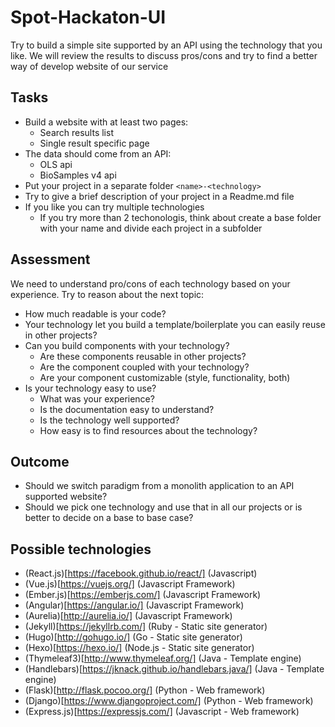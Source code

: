 # Spot-Hackaton-UI
Try to build a simple site supported by an API using the technology that you like. 
We will review the results to discuss pros/cons and try to find a better way of develop website of our service

## Tasks
- Build a website with at least two pages:
  - Search results list 
  - Single result specific page
- The data should come from an API:
  - OLS api
  - BioSamples v4 api
- Put your project in a separate folder `<name>-<technology>`
- Try to give a brief description of your project in a Readme.md file
- If you like you can try multiple technologies
  - If you try more than 2 techonologis, think about create a base folder with your name and divide each project in a subfolder


## Assessment
We need to understand pro/cons of each technology based on your experience. Try to reason about the next topic:
- How much readable is your code?
- Your technology let you build a template/boilerplate you can easily reuse in other projects?
- Can you build components with your technology?
  - Are these components reusable in other projects?
  - Are the component coupled with your technology?
  - Are your component customizable (style, functionality, both)
- Is your technology easy to use?
  - What was your experience?
  - Is the documentation easy to understand?
  - Is the technology well supported?
  - How easy is to find resources about the technology?

## Outcome
- Should we switch paradigm from a monolith application to an API supported website?
- Should we pick one technology and use that in all our projects or is better to decide on a base to base case?

## Possible technologies
- (React.js)[https://facebook.github.io/react/] (Javascript)
- (Vue.js)[https://vuejs.org/] (Javascript Framework)
- (Ember.js)[https://emberjs.com/] (Javascript Framework)
- (Angular)[https://angular.io/] (Javascript Framework)
- (Aurelia)[http://aurelia.io/] (Javascript Framework)
- (Jekyll)[https://jekyllrb.com/] (Ruby - Static site generator)
- (Hugo)[http://gohugo.io/] (Go - Static site generator)
- (Hexo)[https://hexo.io/] (Node.js - Static site generator)
- (Thymeleaf3)[http://www.thymeleaf.org/] (Java - Template engine)
- (Handlebars)[https://jknack.github.io/handlebars.java/] (Java - Template engine)
- (Flask)[http://flask.pocoo.org/] (Python - Web framework)
- (Django)[https://www.djangoproject.com/] (Python - Web framework)
- (Express.js)[https://expressjs.com/] (Javascript - Web framework)
